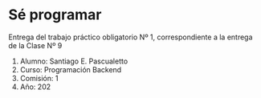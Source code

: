 # Sé programar
Entrega del trabajo práctico obligatorio Nº 1, correspondiente a la entrega de la Clase Nº 9

1. Alumno: Santiago E. Pascualetto 
2. Curso: Programación Backend
3. Comisión: 1
4. Año: 202
